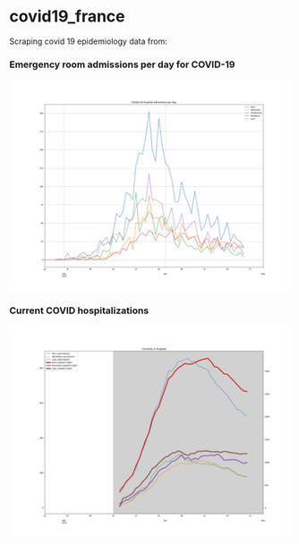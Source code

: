# covid19_france
Scraping covid 19 epidemiology data from: 

### Emergency room admissions per day for COVID-19
![](emergency_admissions.png)

### Current COVID hospitalizations
![](hospitalizations.png)